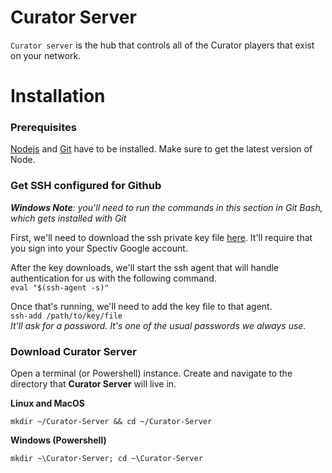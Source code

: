 # Curator Server
`Curator server` is the hub that controls all of the Curator players that exist on your network.

# Installation

### Prerequisites
[Nodejs](https://nodejs.org/en/) and [Git](https://git-scm.com/) have to be installed. Make sure to get the latest version of Node.

### Get SSH configured for Github
_**Windows Note**: you'll need to run the commands in this section in Git Bash, which gets installed with Git_  

First, we'll need to download the ssh private key file [here](https://drive.google.com/a/sparrowav.com/file/d/0B_MvBkpX7P0mTGhod0hJR0JHeUk/view?usp=sharing). It'll require that you sign into your Spectiv Google account.

After the key downloads, we'll start the ssh agent that will handle authentication for us with the following command.  
`eval "$(ssh-agent -s)"`  

Once that's running, we'll need to add the key file to that agent.  
`ssh-add /path/to/key/file`  
_It'll ask for a password. It's one of the usual passwords we always use._

### Download Curator Server

Open a terminal (or Powershell) instance.
Create and navigate to the directory that **Curator Server** will live in.

**Linux and MacOS**  
```
mkdir ~/Curator-Server && cd ~/Curator-Server
```

**Windows (Powershell)**  
```
mkdir ~\Curator-Server; cd ~\Curator-Server
```
